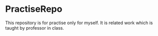 # PractiseRepo

This repository is for practise only for myself. It is related work which is taught by professor in class.
